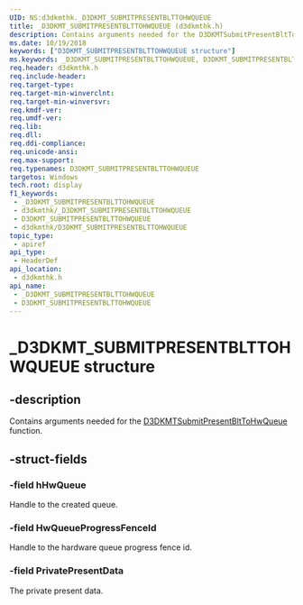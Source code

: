 ```yaml
---
UID: NS:d3dkmthk._D3DKMT_SUBMITPRESENTBLTTOHWQUEUE
title: _D3DKMT_SUBMITPRESENTBLTTOHWQUEUE (d3dkmthk.h)
description: Contains arguments needed for the D3DKMTSubmitPresentBltToHwQueue function.
ms.date: 10/19/2018
keywords: ["D3DKMT_SUBMITPRESENTBLTTOHWQUEUE structure"]
ms.keywords: _D3DKMT_SUBMITPRESENTBLTTOHWQUEUE, D3DKMT_SUBMITPRESENTBLTTOHWQUEUE,
req.header: d3dkmthk.h
req.include-header: 
req.target-type: 
req.target-min-winverclnt: 
req.target-min-winversvr: 
req.kmdf-ver: 
req.umdf-ver: 
req.lib: 
req.dll: 
req.ddi-compliance: 
req.unicode-ansi: 
req.max-support: 
req.typenames: D3DKMT_SUBMITPRESENTBLTTOHWQUEUE
targetos: Windows
tech.root: display
f1_keywords:
 - _D3DKMT_SUBMITPRESENTBLTTOHWQUEUE
 - d3dkmthk/_D3DKMT_SUBMITPRESENTBLTTOHWQUEUE
 - D3DKMT_SUBMITPRESENTBLTTOHWQUEUE
 - d3dkmthk/D3DKMT_SUBMITPRESENTBLTTOHWQUEUE
topic_type:
 - apiref
api_type:
 - HeaderDef
api_location:
 - d3dkmthk.h
api_name:
 - _D3DKMT_SUBMITPRESENTBLTTOHWQUEUE
 - D3DKMT_SUBMITPRESENTBLTTOHWQUEUE
---
```


# _D3DKMT_SUBMITPRESENTBLTTOHWQUEUE structure


## -description

Contains arguments needed for the [D3DKMTSubmitPresentBltToHwQueue](nf-d3dkmthk-d3dkmtsubmitpresentblttohwqueue.md) function.

## -struct-fields

### -field hHwQueue

Handle to the created queue.

### -field HwQueueProgressFenceId

Handle to the hardware queue progress fence id.

### -field PrivatePresentData

The private present data.

